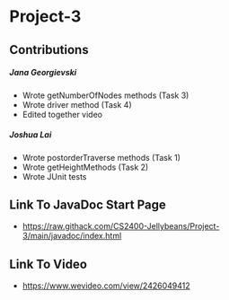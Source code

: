 # Project-3
## Contributions
##### Jana Georgievski
+ Wrote getNumberOfNodes methods (Task 3)
+ Wrote driver method (Task 4)
+ Edited together video
##### Joshua Lai
+ Wrote postorderTraverse methods (Task 1)
+ Wrote getHeightMethods (Task 2)
+ Wrote JUnit tests
## Link To JavaDoc Start Page
+ https://raw.githack.com/CS2400-Jellybeans/Project-3/main/javadoc/index.html
## Link To Video
+ https://www.wevideo.com/view/2426049412 
